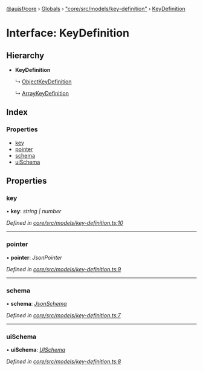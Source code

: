 [@aujsf/core](../README.md) › [Globals](../globals.md) › ["core/src/models/key-definition"](../modules/_core_src_models_key_definition_.md) › [KeyDefinition](_core_src_models_key_definition_.keydefinition.md)

# Interface: KeyDefinition

## Hierarchy

* **KeyDefinition**

  ↳ [ObjectKeyDefinition](_core_src_models_key_definition_.objectkeydefinition.md)

  ↳ [ArrayKeyDefinition](_core_src_models_key_definition_.arraykeydefinition.md)

## Index

### Properties

* [key](_core_src_models_key_definition_.keydefinition.md#key)
* [pointer](_core_src_models_key_definition_.keydefinition.md#pointer)
* [schema](_core_src_models_key_definition_.keydefinition.md#schema)
* [uiSchema](_core_src_models_key_definition_.keydefinition.md#uischema)

## Properties

###  key

• **key**: *string | number*

*Defined in [core/src/models/key-definition.ts:10](https://github.com/jbockle/au-jsonschema-form/blob/master/packages/core/src/models/key-definition.ts#L10)*

___

###  pointer

• **pointer**: *JsonPointer*

*Defined in [core/src/models/key-definition.ts:9](https://github.com/jbockle/au-jsonschema-form/blob/master/packages/core/src/models/key-definition.ts#L9)*

___

###  schema

• **schema**: *[JsonSchema](../modules/_core_src_models_json_schema_.md#jsonschema)*

*Defined in [core/src/models/key-definition.ts:7](https://github.com/jbockle/au-jsonschema-form/blob/master/packages/core/src/models/key-definition.ts#L7)*

___

###  uiSchema

• **uiSchema**: *[UISchema](_core_src_models_ui_schema_.uischema.md)*

*Defined in [core/src/models/key-definition.ts:8](https://github.com/jbockle/au-jsonschema-form/blob/master/packages/core/src/models/key-definition.ts#L8)*
